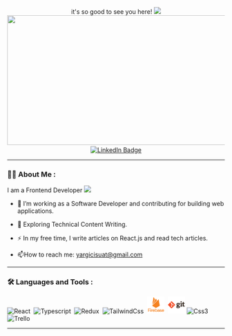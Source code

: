 <div id="header" align="center">
  it's so good to see you here!
  <img src="https://media.giphy.com/media/hvRJCLFzcasrR4ia7z/giphy.gif" width="30px"/>
</div>
<div align="center">
  <img src="https://media.giphy.com/media/dWesBcTLavkZuG35MI/giphy.gif" width="600" height="300"/>
</div>
<div id="badges" align="center">
  <a href="https://www.linkedin.com/in/suat-yargıcı-08b955223/">
    <img src="https://img.shields.io/badge/LinkedIn-blue?style=for-the-badge&logo=linkedin&logoColor=white" alt="LinkedIn Badge"/>
  </a>
</div>

---

### 👩‍💻 About Me :
I am a Frontend Developer <img src="https://media.giphy.com/media/WUlplcMpOCEmTGBtBW/giphy.gif" width="30">
- 🔭 I’m working as a Software Developer and contributing for building web applications.

- 🌱 Exploring Technical Content Writing.

- ⚡ In my free time, I write articles on React.js and read tech articles.

- 📫How to reach me: yargicisuat@gmail.com

---

### 🛠️ Languages and Tools :
<div>
  <img src="https://github.com/Thomas-Boi/devicon/blob/master/icons/react/react-original.svg" title="React" alt="React" width="40" height="40"/>&nbsp;
  <img src="https://github.com/Thomas-Boi/devicon/blob/master/icons/typescript/typescript-original.svg" title="Typescript" alt="Typescript" width="40" height="40"/>&nbsp;
    <img src="https://github.com/Thomas-Boi/devicon/blob/master/icons/redux/redux-original.svg" title="Redux" alt="Redux" width="40" height="40"/>&nbsp;
   <img src="https://github.com/Thomas-Boi/devicon/blob/master/icons/tailwindcss/tailwindcss-original-wordmark.svg" title="TailwindCss" alt="TailwindCss" width="40" height="40"/>&nbsp;
  <img src="https://github.com/devicons/devicon/blob/master/icons/firebase/firebase-plain-wordmark.svg" title="Firebase" alt="Firebase" width="40" height="40"/>&nbsp;
  <img src="https://github.com/devicons/devicon/blob/master/icons/git/git-original-wordmark.svg" title="Git" **alt="Git" width="40" height="40"/>
  <img src="https://github.com/Thomas-Boi/devicon/blob/master/icons/css3/css3-original-wordmark.svg" title="Css3" alt="Css3" width="40" height="40"/>
  <img src="https://github.com/Thomas-Boi/devicon/blob/master/icons/trello/trello-plain.svg" title="Trello" alt="Trello" width="40" height="40"/>
  
</div>

---

